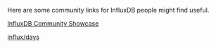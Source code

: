 
Here are some community links for InfluxDB people might find useful.

[InfluxDB Community Showcase](https://www.influxdata.com/community-showcase/)

[influx/days](https://www.influxdays.com/)
